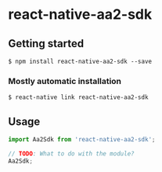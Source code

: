 # react-native-aa2-sdk

## Getting started

`$ npm install react-native-aa2-sdk --save`

### Mostly automatic installation

`$ react-native link react-native-aa2-sdk`

## Usage
```javascript
import Aa2Sdk from 'react-native-aa2-sdk';

// TODO: What to do with the module?
Aa2Sdk;
```
